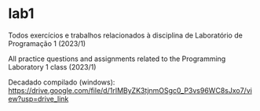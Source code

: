 # lab1
Todos exercícios e trabalhos relacionados à disciplina de Laboratório de Programação 1 (2023/1)


All practice questions and assignments related to the Programming Laboratory 1 class (2023/1)


Decadado compilado (windows): https://drive.google.com/file/d/1rIMByZK3tjnmOSgc0_P3vs96WC8sJxo7/view?usp=drive_link
